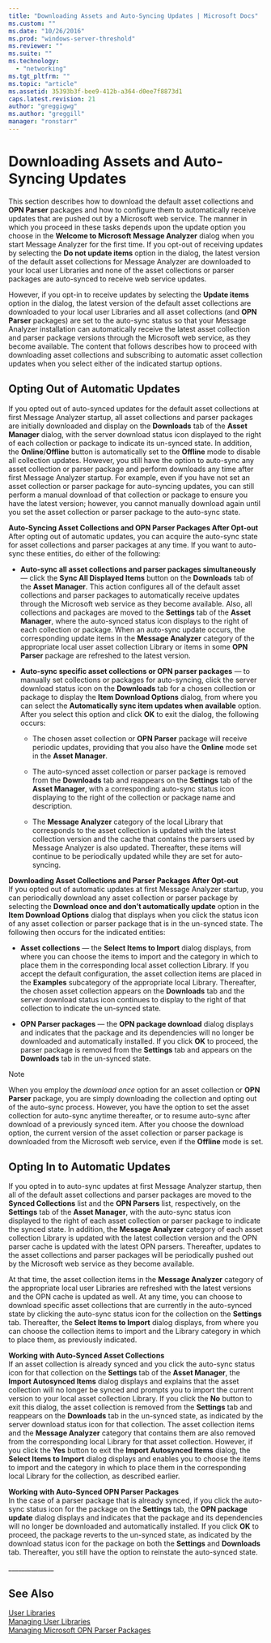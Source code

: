 ```yaml
---
title: "Downloading Assets and Auto-Syncing Updates | Microsoft Docs"
ms.custom: ""
ms.date: "10/26/2016"
ms.prod: "windows-server-threshold"
ms.reviewer: ""
ms.suite: ""
ms.technology: 
  - "networking"
ms.tgt_pltfrm: ""
ms.topic: "article"
ms.assetid: 35393b3f-bee9-412b-a364-d0ee7f8873d1
caps.latest.revision: 21
author: "greggigwg"
ms.author: "greggill"
manager: "ronstarr"
---
```

# Downloading Assets and Auto-Syncing Updates
This section describes how to download the default asset collections and **OPN Parser** packages and how to configure them to automatically receive updates that are pushed out by a Microsoft web service. The manner in which you proceed in these tasks depends upon the update option you choose in the **Welcome to Microsoft Message Analyzer** dialog when you start Message Analyzer for the first time. If you opt-out of receiving updates by selecting the **Do not update items** option in the dialog, the latest version of the default asset collections for Message Analyzer are downloaded to your local user Libraries and none of the asset collections or parser packages are auto-synced to receive web service updates.  
  
 However, if you opt-in to receive updates by selecting the **Update items** option in the dialog, the latest version of the default asset collections are downloaded to your local user Libraries and all asset collections (and **OPN Parser** packages) are set to the auto-sync status so that your Message Analyzer installation can automatically receive the latest asset collection and parser package versions through the Microsoft web service, as they become available. The content that follows describes how to proceed with downloading asset collections and subscribing to automatic asset collection updates when you select either of the indicated startup options.  
  
## Opting Out of Automatic Updates  
 If you opted out of auto-synced updates for the default asset collections at first Message Analyzer startup, all asset collections and parser packages are initially downloaded and display on the **Downloads** tab of the **Asset Manager** dialog, with the server download status icon displayed to the right of each collection or package to indicate its un-synced state. In addition, the **Online**/**Offline** button is automatically set to the **Offline** mode to disable all collection updates. However, you still have the option to auto-sync any asset collection or parser package and perform downloads any time after first Message Analyzer startup. For example, even if you have not set an asset collection or parser package for auto-syncing updates, you can still perform a manual download of that collection or package to ensure you have the latest version; however, you cannot manually download again until you set the asset collection or parser package to the auto-sync state.  
  
 **Auto-Syncing Asset Collections and OPN Parser Packages After Opt-out**   
After opting out of automatic updates, you can acquire the auto-sync state for asset collections and parser packages at any time. If you want to auto-sync these entities, do either of the following:  
  
-   **Auto-sync all asset collections and parser packages simultaneously** — click the **Sync All Displayed Items** button on the **Downloads** tab of the **Asset Manager**. This action configures all of the default asset collections and parser packages to automatically receive updates through the Microsoft web service as they become available. Also, all collections and packages are moved to the **Settings** tab of the **Asset Manager**, where the auto-synced status icon displays to the right of each collection or package. When an auto-sync update occurs, the corresponding update items in the **Message Analyzer** category of the appropriate local user asset collection Library or items in some **OPN Parser** package are refreshed to the latest version.  
  
-   **Auto-sync specific asset collections or OPN parser packages** — to manually set collections or packages for auto-syncing, click the server download status icon on the **Downloads** tab for a chosen collection or package to display the **Item Download Options** dialog, from where you can select the **Automatically sync item updates when available** option. After you select this option and click **OK** to exit the dialog, the following occurs:  
  
    -   The chosen asset collection or **OPN Parser** package will receive periodic updates, providing that you also have the **Online** mode set in the **Asset Manager**.  
  
    -   The auto-synced asset collection or parser package is removed from the **Downloads** tab and reappears on the **Settings** tab of the **Asset Manager**, with a corresponding auto-sync status icon displaying to the right of the collection or package name and description.  
  
    -   The **Message Analyzer** category of the local Library that corresponds to the asset collection is updated with the latest collection version and the cache that contains the parsers used by Message Analyzer is also updated. Thereafter, these items will continue to be periodically updated while they are set for auto-syncing.  
  
 **Downloading Asset Collections and Parser Packages After Opt-out**   
If you opted out of automatic updates at first Message Analyzer startup, you can periodically download any asset collection or parser package by selecting the **Download once and don’t automatically update** option in the **Item Download Options** dialog that displays when you click the status icon of any asset collection or parser package that is in the un-synced state. The following then occurs for the indicated entities:  
  
-   **Asset collections** — the **Select Items to Import** dialog displays, from where you can choose the items to import and the category in which to place them in the corresponding local asset collection Library. If you accept the default configuration, the asset collection items are placed in the **Examples** subcategory of the appropriate local Library. Thereafter, the chosen asset collection appears on the **Downloads** tab and the server download status icon continues to display to the right of that collection to indicate the un-synced state.  
  
-   **OPN Parser packages** — the **OPN package download** dialog displays and indicates that the package and its dependencies will no longer be downloaded and automatically installed. If you click **OK** to proceed, the parser package is removed from the **Settings** tab and appears on the **Downloads** tab in the un-synced state.  
  
> [!NOTE]
>  When you employ the *download once* option for an asset collection or **OPN Parser** package, you are simply downloading the collection and opting out of the auto-sync process. However, you have the option to set the asset collection for auto-sync anytime thereafter, or to resume auto-sync after download of a previously synced item. After you choose the download option, the current version of the asset collection or parser package is downloaded from the Microsoft web service, even if the **Offline** mode is set.  
  
## Opting In to Automatic Updates  
 If you opted in to auto-sync updates at first Message Analyzer startup, then all of the default asset collections and parser packages are moved to the **Synced Collections** list and the **OPN Parsers** list, respectively, on the **Settings** tab of the **Asset Manager**, with the auto-sync status icon displayed to the right of each asset collection or parser package to indicate the synced state. In addition, the **Message Analyzer** category of each asset collection Library is updated with the latest collection version and the OPN parser cache is updated with the latest OPN parsers. Thereafter, updates to the asset collections and parser packages will be periodically pushed out by the Microsoft web service as they become available.  
  
 At that time, the asset collection items in the **Message Analyzer** category of the appropriate local user Libraries are refreshed with the latest versions and the OPN cache is updated as well. At any time, you can choose to download specific asset collections that are currently in the auto-synced state by clicking the auto-sync status icon for the collection on the **Settings** tab. Thereafter, the **Select Items to Import** dialog displays, from where you can choose the collection items to import and the Library category in which to place them, as previously indicated.  
  
 **Working with Auto-Synced Asset Collections**   
If an asset collection is already synced and you click the auto-sync status icon for that collection on the **Settings** tab of the **Asset Manager**, the **Import Autosynced Items** dialog displays and explains that the asset collection will no longer be synced and prompts you to import the current version to your local asset collection Library. If you click the **No** button to exit this dialog, the asset collection is removed from the **Settings** tab and reappears on the **Downloads** tab in the un-synced state, as indicated by the server download status icon for that collection. The asset collection items and the **Message Analyzer** category that contains them are also removed from the corresponding local Library for that asset collection. However, if you click the **Yes** button to exit the **Import Autosynced Items** dialog, the **Select Items to Import** dialog displays and enables you to choose the items to import and the category in which to place them in the corresponding local Library for the collection, as described earlier.  
  
 **Working with Auto-Synced OPN Parser Packages**   
In the case of a parser package that is already synced, if you click the auto-sync status icon for the package on the **Settings** tab, the **OPN package update** dialog displays and indicates that the package and its dependencies will no longer be downloaded and automatically installed. If you click **OK** to proceed, the package reverts to the un-synced state, as indicated by the download status icon for the package on both the **Settings** and **Downloads** tab. Thereafter, you still have the option to reinstate the auto-synced state.  
  
 _____________\_  
  
## See Also  
 [User Libraries](user-libraries.md)   
 [Managing User Libraries](managing-user-libraries.md)   
 [Managing Microsoft OPN Parser Packages](managing-microsoft-opn-parser-packages.md)